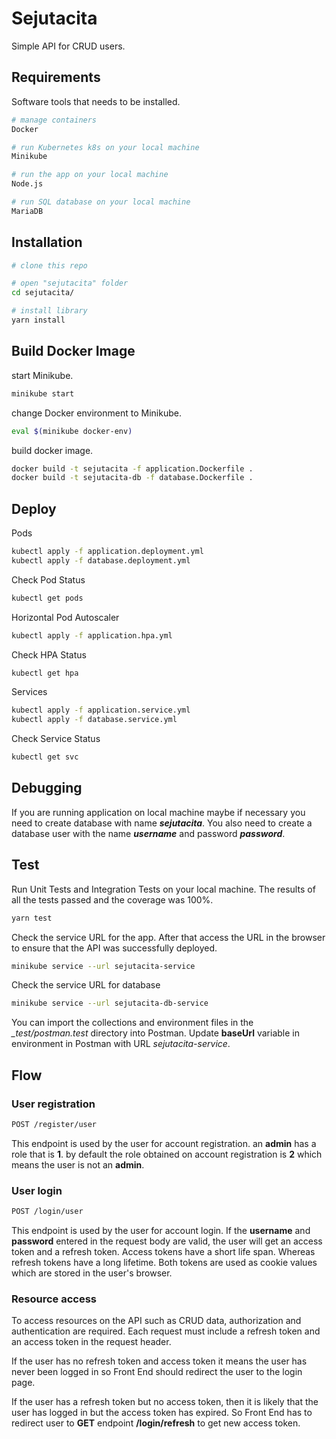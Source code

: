 # Sejutacita

Simple API for CRUD users.

## Requirements

Software tools that needs to be installed.

```bash
# manage containers
Docker

# run Kubernetes k8s on your local machine
Minikube

# run the app on your local machine
Node.js

# run SQL database on your local machine
MariaDB
```

## Installation

```bash
# clone this repo

# open "sejutacita" folder
cd sejutacita/

# install library
yarn install
```

## Build Docker Image

start Minikube.

```bash
minikube start
```

change Docker environment to Minikube.

```bash
eval $(minikube docker-env)
```

build docker image.

```bash
docker build -t sejutacita -f application.Dockerfile .
docker build -t sejutacita-db -f database.Dockerfile .
```

## Deploy

Pods

```bash
kubectl apply -f application.deployment.yml
kubectl apply -f database.deployment.yml
```

Check Pod Status

```bash
kubectl get pods
```

Horizontal Pod Autoscaler

```bash
kubectl apply -f application.hpa.yml
```

Check HPA Status

```bash
kubectl get hpa
```

Services

```bash
kubectl apply -f application.service.yml
kubectl apply -f database.service.yml
```

Check Service Status

```bash
kubectl get svc
```

## Debugging

If you are running application on local machine maybe if necessary you need to create database with name ***sejutacita***. You also need to create a database user with the name ***username*** and password ***password***.

## Test

Run Unit Tests and Integration Tests on your local machine. The results of all the tests passed and the coverage was 100%.

```bash
yarn test
```

Check the service URL for the app. After that access the URL in the browser to ensure that the API was successfully deployed.

```bash
minikube service --url sejutacita-service
```

Check the service URL for database

```bash
minikube service --url sejutacita-db-service
```

You can import the collections and environment files in the *_test/postman.test* directory into Postman. Update **baseUrl** variable in environment in Postman with URL *sejutacita-service*.

## Flow

### User registration

```bash
POST /register/user
```
This endpoint is used by the user for account registration. an **admin** has a role that is **1**. by default the role obtained on account registration is **2** which means the user is not an **admin**.

### User login

```bash
POST /login/user
```
This endpoint is used by the user for account login. If the **username** and **password** entered in the request body are valid, the user will get an access token and a refresh token. Access tokens have a short life span. Whereas refresh tokens have a long lifetime. Both tokens are used as cookie values ​​which are stored in the user's browser.

### Resource access

To access resources on the API such as CRUD data, authorization and authentication are required. Each request must include a refresh token and an access token in the request header.

If the user has no refresh token and access token it means the user has never been logged in so Front End should redirect the user to the login page.

If the user has a refresh token but no access token, then it is likely that the user has logged in but the access token has expired. So Front End has to redirect user to **GET** endpoint **/login/refresh** to get new access token.